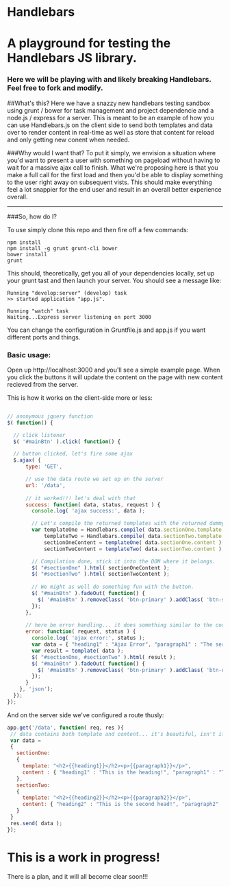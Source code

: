 Handlebars
==========

# A playground for testing the Handlebars JS library.

### Here we will be playing with and likely breaking Handlebars.  Feel free to fork and modify.

##What's this?
Here we have a snazzy new handlebars testing sandbox using grunt / bower for task management and project dependencie and a node.js / express for a server.
This is meant to be an example of how you can use Handlebars.js on the client side to send both templates and data over to render content in real-time as well as store that content for reload and only getting new conent when needed.

###Why would I want that?
To put it simply, we envision a situation where you'd want to present a user with something on pageload without having to wait for a massive ajax call to finish. What we're proposing here is that you make a full call for the first load and then you'd be able to display something to the user right away on subsequent vists. This should make everything feel a lot snappier for the end user and result in an overall better experience overall.

---

###So, how do I?

To use simply clone this repo and then fire off a few commands:

```
npm install
npm install -g grunt grunt-cli bower
bower install
grunt
```

This should, theoretically, get you all of your dependencies locally, set up your grunt tast and then launch your server. You should see a message like: 

```
Running "develop:server" (develop) task
>> started application "app.js".

Running "watch" task
Waiting...Express server listening on port 3000
```

You can change the configuration in Gruntfile.js and app.js if you want different ports and things. 


### Basic usage:


Open up http://localhost:3000 and you'll see a simple example page. When you click the buttons it will update the content on the page with new content recieved from the server. 

This is how it works on the client-side more or less:

```javascript

// anonymous jquery function
$( function() {

  // click listener
  $( '#mainBtn' ).click( function() {

  // button clicked, let's fire some ajax
  $.ajax( {
      type: 'GET', 

      // use the data route we set up on the server
      url: '/data',
      
      // it worked!!! let's deal with that
      success: function( data, status, request ) {
        console.log( 'ajax success:', data );

        // Let's compile the returned templates with the returned dummy data
        var templateOne = Handlebars.compile( data.sectionOne.template ),
            templateTwo = Handlebars.compile( data.sectionTwo.template ),
            sectionOneContent = templateOne( data.sectionOne.content ),
            sectionTwoContent = templateTwo( data.sectionTwo.content );

        // Compilation done, stick it into the DOM where it belongs.
        $( "#sectionOne" ).html( sectionOneContent );
        $( "#sectionTwo" ).html( sectionTwoContent );
        
        // We might as well do something fun with the button.
        $( "#mainBtn" ).fadeOut( function() {
          $( '#mainBtn' ).removeClass( 'btn-primary' ).addClass( 'btn-success' ).html( 'Gone!' ).fadeIn();
        });
      },
      
      // here be error handling... it does something similar to the code above, except that it's more error-y
      error: function( request, status ) {
        console.log( 'ajax error:', status );
        var data = { "heading1" : "Ajax Error", "paragraph1" : "The server respoonse is: " + status };
        var result = template( data );
        $( "#sectionOne, #sectionTwo" ).html( result );
        $( "#mainBtn" ).fadeOut( function() {
          $( '#mainBtn' ).removeClass( 'btn-primary' ).addClass( 'btn-danger' ).html( 'Error!' ).fadeIn();
        });
      }
    }, 'json');
  });
});

```
 And on the server side we've configured a route thusly:

 ```javascript
app.get('/data', function( req, res ){
  // data contains both template and content... it's beautiful, isn't it? elegant.
  var data = 
  { 
    sectionOne: 
    {
      template: "<h2>{{heading1}}</h2><p>{{paragraph1}}</p>",
      content : { "heading1" : "This is the heading!", "paragraph1" : "This is a bunch of content." }
    },
    sectionTwo: 
    {
      template: "<h2>{{heading2}}</h2><p>{{paragraph2}}</p>",
      content: { "heading2" : "This is the second head!", "paragraph2" : "This is a bunch more content. So dynamic and so snazzy!" }
    }
  }
  res.send( data );
});
```

# This is a work in progress!
There is a plan, and it will all become clear soon!!!


